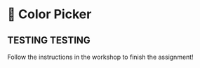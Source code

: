 # 🎨 Color Picker
## TESTING TESTING 
Follow the instructions in the workshop to finish the assignment!
